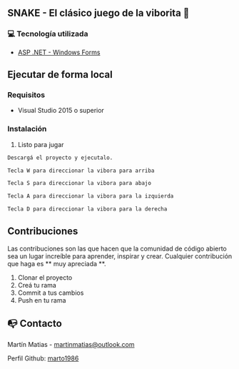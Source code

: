 ## SNAKE - El clásico juego de la viborita :snake:

### :computer: Tecnología utilizada

* [ASP .NET - Windows Forms](https://docs.microsoft.com/en-us/dotnet/framework/winforms)



<!-- EJECUTARLO LOCALMENTE -->
## Ejecutar de forma local

### Requisitos

* Visual Studio 2015 o superior

### Instalación

1. Listo para jugar

```sh
Descargá el proyecto y ejecutalo.
```

```sh
Tecla W para direccionar la vibora para arriba 
```

```sh
Tecla S para direccionar la vibora para abajo 
```

```sh
Tecla A para direccionar la vibora para la izquierda 
```


```sh
Tecla D para direccionar la vibora para la derecha 
```

<!-- Contribuciones -->
## Contribuciones


Las contribuciones son las que hacen que la comunidad de código abierto sea un lugar increíble para aprender, inspirar y crear. Cualquier contribución que haga es ** muy apreciada **.

1. Clonar el proyecto
2. Creá tu rama
3. Commit a tus cambios
4. Push en tu rama

<!-- CONTACTO -->
## :mailbox_with_no_mail: Contacto

Martín Matias - martinmatias@outlook.com

Perfil Github: [marto1986](https://github.com/marto1986)

